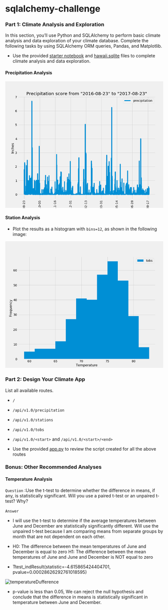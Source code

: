 # sqlalchemy-challenge

### Part 1: Climate Analysis and Exploration
In this section, you’ll use Python and SQLAlchemy to perform basic climate analysis and data exploration of your climate database. Complete the following tasks by using SQLAlchemy ORM queries, Pandas, and Matplotlib.

* Use the provided [starter notebook](climate_starter.ipynb) and [hawaii.sqlite](Resources) files to complete climate analysis and data exploration.

#### Precipitation Analysis
![precipitation](Images/PrecipitationScore.png)
 
#### Station Analysis

* Plot the results as a histogram with `bins=12`, as shown in the following image:

![station-histogram](Images/Histogram.png)
    
    
### Part 2: Design Your Climate App
List all available routes.
* `/`
* `/api/v1.0/precipitation`
* `/api/v1.0/stations`
* `/api/v1.0/tobs`
* `/api/v1.0/<start>` and `/api/v1.0/<start>/<end>`

* Use the provided [app.py](app.py) to review the script created for all the above routes

### Bonus: Other Recommended Analyses

#### Temperature Analysis 


```Question``` :Use the t-test to determine whether the difference in means, if any, is statistically significant. Will you use a paired t-test or an unpaired t-test? Why?

```Answer``` 
* I will use the t-test to determine if the average temperatures between June and December are statistically significantly different. Will use the unpaired t-test   because I am comparing means from separate groups by month that are not dependent on each other.

* H0: The difference between the mean temperatures of June and December is equal to zero
  H1: The difference between the mean temperatures of June and June and December is NOT equal to zero 

* Ttest_indResult(statistic=-4.615865424404701, pvalue=0.00028626292761018595)

![temperatureDufference](Images/Bonus_boxPlot.png)

* p-value is less than 0.05, We can reject the null hypothesis and conclude that the difference in means is statistically significant in temperature between June and December.
